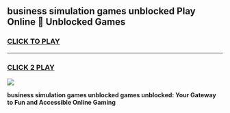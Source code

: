 
## business simulation games unblocked Play Online 👋 Unblocked Games
<h3>
<a href="https://premium.freeplayer.one?title=business_simulation_games_unblocked&ref=19F">CLICK TO PLAY</a></h3>
<hr>

<h3>
<a href="https://premium.freeplayer.one?title=business_simulation_games_unblocked&ref=19F">CLICK 2 PLAY</a>
  
</h3>

<a href="https://premium.freeplayer.one?title=business_simulation_games_unblocked&ref=19F"><img src="https://clearcache.store/games.png"></a>


**business simulation games unblocked games unblocked: Your Gateway to Fun and Accessible Online Gaming**
